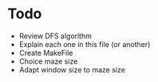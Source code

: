 # Todo
- Review DFS algorithm
- Explain each one in this file (or another)
- Create MakeFile
- Choice maze size
- Adapt window size to maze size
